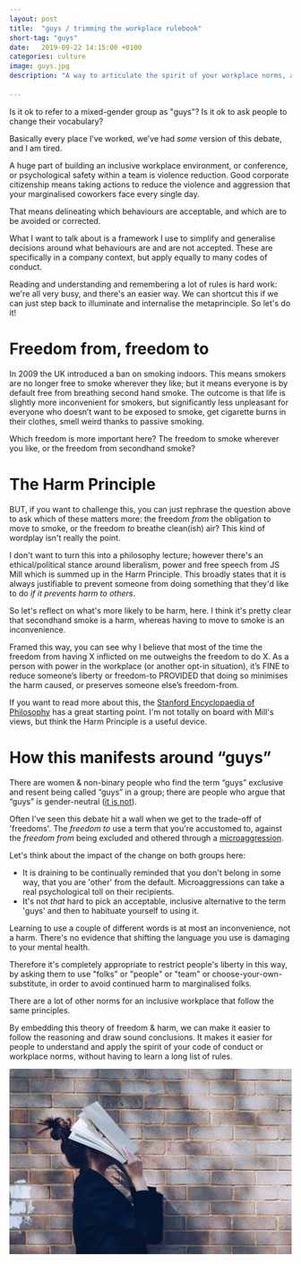 ```yaml
---
layout: post
title:  "guys / trimming the workplace rulebook"
short-tag: "guys"
date:   2019-09-22 14:15:00 +0100
categories: culture
image: guys.jpg
description: "A way to articulate the spirit of your workplace norms, and clear up forever wherever you can call a mixed-gender group 'guys'"

---
```


Is it ok to refer to a mixed-gender group as "guys"? Is it ok to ask people to change their vocabulary?

Basically every place I’ve worked, we’ve had *some* version of this debate, and I am tired.

A huge part of building an inclusive workplace environment, or conference, or psychological safety within a team is violence reduction. Good corporate citizenship means taking actions to reduce the violence and aggression that your marginalised coworkers face every single day.

That means delineating which behaviours are acceptable, and which are to be avoided or corrected.

What I want to talk about is a framework I use to simplify and generalise decisions around what behaviours are and are not accepted. These are specifically in a company context, but apply equally to many codes of conduct.

Reading and understanding and remembering a lot of rules is hard work: we're all very busy, and there's an easier way. We can shortcut this if we can just step back to illuminate and internalise the metaprinciple. So let's do it!

# Freedom from, freedom to

In 2009 the UK introduced a ban on smoking indoors. This means smokers are no longer free to smoke wherever they like; but it means everyone is by default free from breathing second hand smoke. The outcome is that life is slightly more inconvenient for smokers, but significantly less unpleasant for everyone who doesn’t want to be exposed to smoke, get cigarette burns in their clothes, smell weird thanks to passive smoking.

Which freedom is more important here? The freedom to smoke wherever you like, or the freedom from secondhand smoke?

# The Harm Principle

BUT, if you want to challenge this, you can just rephrase the question above to ask which of these matters more: the freedom _from_ the obligation to move to smoke, or the freedom _to_ breathe clean(ish) air? This kind of wordplay isn't really the point.

I don't want to turn this into a philosophy lecture; however there's an ethical/political stance around liberalism, power and free speech from JS Mill which is summed up in the Harm Principle. This broadly states that it is always justifiable to prevent someone from doing something that they'd like to do *if it prevents harm to others*.

So let's reflect on what's more likely to be harm, here. I think it's pretty clear that secondhand smoke is a harm, whereas having to move to smoke is an inconvenience.

Framed this way, you can see why I believe that most of the time the freedom from having X inflicted on me outweighs the freedom to do X. As a person with power in the workplace (or another opt-in situation), it’s FINE to reduce someone’s liberty or freedom-to PROVIDED that doing so minimises the harm caused, or preserves someone else’s freedom-from.

If you want to read more about this, the [Stanford Encyclopaedia of Philosophy](https://plato.stanford.edu/entries/mill-moral-political/#MilLib) has a great starting point. I'm not totally on board with Mill's views, but think the Harm Principle is a useful device.

# How this manifests around “guys”

There are women & non-binary people who find the term “guys” exclusive and resent being called “guys” in a group; there are people who argue that “guys” is gender-neutral ([it is not](https://medium.com/@jackdanger/the-end-of-guys-e42ef2d60b7a)).

Often I've seen this debate hit a wall when we get to the trade-off of 'freedoms'. The *freedom to* use a term that you're accustomed to, against the *freedom from* being excluded and othered through a [microaggression](https://www.vox.com/2015/2/16/8031073/what-are-microaggressions).

Let's think about the impact of the change on both groups here:
* It is draining to be continually reminded that you don't belong in some way, that you are 'other' from the default. Microaggressions can take a real psychological toll on their recipients.
* It's not *that* hard to pick an acceptable, inclusive alternative to the term 'guys' and then to habituate yourself to using it.

Learning to use a couple of different words is at most an inconvenience, not a harm. There's no evidence that shifting the language you use is damaging to your mental health. 

Therefore it's completely appropriate to restrict people's liberty in this way, by asking them to use "folks" or "people" or "team" or choose-your-own-substitute, in order to avoid continued harm to marginalised folks.

There are a lot of other norms for an inclusive workplace that follow the same principles.

By embedding this theory of freedom & harm, we can make it easier to follow the reasoning and draw sound conclusions. It makes it easier for people to understand and apply the spirit of your code of conduct or workplace norms, without having to learn a long list of rules.

![Photo by Siora Photography on Unsplash: too many rules](/assets/img/guys.jpg)